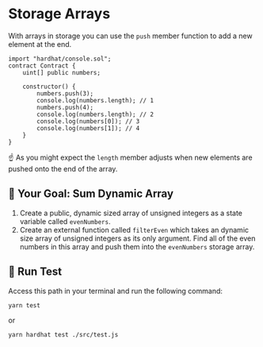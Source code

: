 # Storage Arrays

With arrays in storage you can use the `push` member function to add a new element at the end.

```solidity
import "hardhat/console.sol";
contract Contract {
	uint[] public numbers;

    constructor() {
		numbers.push(3);
		console.log(numbers.length); // 1
		numbers.push(4);
		console.log(numbers.length); // 2
		console.log(numbers[0]); // 3
		console.log(numbers[1]); // 4
    }
}
```

☝️ As you might expect the `length` member adjusts when new elements are pushed onto the end of the array.

## 🏁 Your Goal: Sum Dynamic Array

1. Create a public, dynamic sized array of unsigned integers as a state variable called `evenNumbers`.
2. Create an external function called `filterEven` which takes an dynamic size array of unsigned integers as its only argument. Find all of the even numbers in this array and push them into the `evenNumbers` storage array.

## 🧪 Run Test
Access this path in your terminal and run the following command:

```bash
yarn test
```
or

```bash
yarn hardhat test ./src/test.js
```